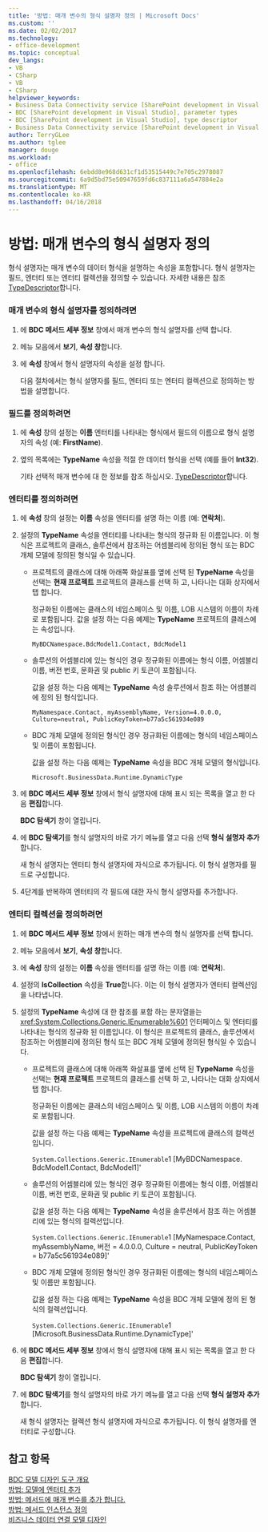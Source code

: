 ```yaml
---
title: '방법: 매개 변수의 형식 설명자 정의 | Microsoft Docs'
ms.custom: ''
ms.date: 02/02/2017
ms.technology:
- office-development
ms.topic: conceptual
dev_langs:
- VB
- CSharp
- VB
- CSharp
helpviewer_keywords:
- Business Data Connectivity service [SharePoint development in Visual Studio], type descriptor
- BDC [SharePoint development in Visual Studio], parameter types
- BDC [SharePoint development in Visual Studio], type descriptor
- Business Data Connectivity service [SharePoint development in Visual Studio], parameter types
author: TerryGLee
ms.author: tglee
manager: douge
ms.workload:
- office
ms.openlocfilehash: 6ebdd8e968d631cf1d53515449c7e705c2978087
ms.sourcegitcommit: 6a9d5bd75e50947659fd6c837111a6a547884e2a
ms.translationtype: MT
ms.contentlocale: ko-KR
ms.lasthandoff: 04/16/2018
---
```

# <a name="how-to-define-the-type-descriptor-of-a-parameter"></a>방법: 매개 변수의 형식 설명자 정의
  형식 설명자는 매개 변수의 데이터 형식을 설명하는 속성을 포함합니다. 형식 설명자는 필드, 엔터티 또는 엔터티 컬렉션을 정의할 수 있습니다. 자세한 내용은 참조 [TypeDescriptor](http://msdn.microsoft.com/library/ms543392%28v=office.12%29.aspx)합니다.  
  
### <a name="to-define-the-type-descriptor-of-a-parameter"></a>매개 변수의 형식 설명자를 정의하려면  
  
1.  에 **BDC 메서드 세부 정보** 창에서 매개 변수의 형식 설명자를 선택 합니다.  
  
2.  메뉴 모음에서 **보기**, **속성 창**합니다.  
  
3.  에 **속성** 창에서 형식 설명자의 속성을 설정 합니다.  
  
     다음 절차에서는 형식 설명자를 필드, 엔터티 또는 엔터티 컬렉션으로 정의하는 방법을 설명합니다.  
  
### <a name="to-define-a-field"></a>필드를 정의하려면  
  
1.  에 **속성** 창의 설정는 **이름** 엔터티를 나타내는 형식에서 필드의 이름으로 형식 설명자의 속성 (예: **FirstName**).  
  
2.  옆의 목록에는 **TypeName** 속성을 적절 한 데이터 형식을 선택 (예를 들어 **Int32**).  
  
     기타 선택적 매개 변수에 대 한 정보를 참조 하십시오. [TypeDescriptor](http://msdn.microsoft.com/library/ms543392%28v=office.12%29.aspx)합니다.  
  
### <a name="to-define-an-entity"></a>엔터티를 정의하려면  
  
1.  에 **속성** 창의 설정는 **이름** 속성을 엔터티를 설명 하는 이름 (예: **연락처**).  
  
2.  설정의 **TypeName** 속성을 엔터티를 나타내는 형식의 정규화 된 이름입니다. 이 형식은 프로젝트의 클래스, 솔루션에서 참조하는 어셈블리에 정의된 형식 또는 BDC 개체 모델에 정의된 형식일 수 있습니다.  
  
    -   프로젝트의 클래스에 대해 아래쪽 화살표를 옆에 선택 된 **TypeName** 속성을 선택는 **현재 프로젝트** 프로젝트의 클래스를 선택 하 고, 나타나는 대화 상자에서 탭 합니다.  
  
         정규화된 이름에는 클래스의 네임스페이스 및 이름, LOB 시스템의 이름이 차례로 포함됩니다. 값을 설정 하는 다음 예제는 **TypeName** 프로젝트의 클래스에는 속성입니다.  
  
         `MyBDCNamespace.BdcModel1.Contact, BdcModel1`  
  
    -   솔루션의 어셈블리에 있는 형식인 경우 정규화된 이름에는 형식 이름, 어셈블리 이름, 버전 번호, 문화권 및 public 키 토큰이 포함됩니다.  
  
         값을 설정 하는 다음 예제는 **TypeName** 속성 솔루션에서 참조 하는 어셈블리에 정의 된 형식입니다.  
  
         `MyNamespace.Contact, myAssemblyName, Version=4.0.0.0, Culture=neutral, PublicKeyToken=b77a5c561934e089`  
  
    -   BDC 개체 모델에 정의된 형식인 경우 정규화된 이름에는 형식의 네임스페이스 및 이름이 포함됩니다.  
  
         값을 설정 하는 다음 예제는 **TypeName** 속성을 BDC 개체 모델의 형식입니다.  
  
         `Microsoft.BusinessData.Runtime.DynamicType`  
  
3.  에 **BDC 메서드 세부 정보** 창에서 형식 설명자에 대해 표시 되는 목록을 열고 한 다음 **편집**합니다.  
  
     **BDC 탐색기** 창이 열립니다.  
  
4.  에 **BDC 탐색기**를 형식 설명자의 바로 가기 메뉴를 열고 다음 선택 **형식 설명자 추가**합니다.  
  
     새 형식 설명자는 엔터티 형식 설명자에 자식으로 추가됩니다. 이 형식 설명자를 필드로 구성합니다.  
  
5.  4단계를 반복하여 엔터티의 각 필드에 대한 자식 형식 설명자를 추가합니다.  
  
### <a name="to-define-a-collection-of-entities"></a>엔터티 컬렉션을 정의하려면  
  
1.  에 **BDC 메서드 세부 정보** 창에서 원하는 매개 변수의 형식 설명자를 선택 합니다.  
  
2.  메뉴 모음에서 **보기**, **속성 창**합니다.  
  
3.  에 **속성** 창의 설정는 **이름** 속성을 엔터티를 설명 하는 이름 (예: **연락처**).  
  
4.  설정의 **IsCollection** 속성을 **True**합니다. 이는 이 형식 설명자가 엔터티 컬렉션임을 나타냅니다.  
  
5.  설정의 **TypeName** 속성에 대 한 참조를 포함 하는 문자열을는 <xref:System.Collections.Generic.IEnumerable%601> 인터페이스 및 엔터티를 나타내는 형식의 정규화 된 이름입니다. 이 형식은 프로젝트의 클래스, 솔루션에서 참조하는 어셈블리에 정의된 형식 또는 BDC 개체 모델에 정의된 형식일 수 있습니다.  
  
    -   프로젝트의 클래스에 대해 아래쪽 화살표를 옆에 선택 된 **TypeName** 속성을 선택는 **현재 프로젝트** 프로젝트의 클래스를 선택 하 고, 나타나는 대화 상자에서 탭 합니다.  
  
         정규화된 이름에는 클래스의 네임스페이스 및 이름, LOB 시스템의 이름이 차례로 포함됩니다.  
  
         값을 설정 하는 다음 예제는 **TypeName** 속성을 프로젝트에 클래스의 컬렉션입니다.  
  
         `System.Collections.Generic.IEnumerable`1 [MyBDCNamespace.` ` BdcModel1.Contact, BdcModel1]'  
  
    -   솔루션의 어셈블리에 있는 형식인 경우 정규화된 이름에는 형식 이름, 어셈블리 이름, 버전 번호, 문화권 및 public 키 토큰이 포함됩니다.  
  
         값을 설정 하는 다음 예제는 **TypeName** 속성을 솔루션에서 참조 하는 어셈블리에 있는 형식의 컬렉션입니다.  
  
         `System.Collections.Generic.IEnumerable`1 [MyNamespace.Contact, myAssemblyName, 버전 = 4.0.0.0, Culture = neutral, PublicKeyToken = b77a5c561934e089]'  
  
    -   BDC 개체 모델에 정의된 형식인 경우 정규화된 이름에는 형식의 네임스페이스 및 이름만 포함됩니다.  
  
         값을 설정 하는 다음 예제는 **TypeName** 속성을 BDC 개체 모델에 정의 된 형식의 컬렉션입니다.  
  
         `System.Collections.Generic.IEnumerable`1 [Microsoft.BusinessData.Runtime.DynamicType]'  
  
6.  에 **BDC 메서드 세부 정보** 창에서 형식 설명자에 대해 표시 되는 목록을 열고 한 다음 **편집**합니다.  
  
     **BDC 탐색기** 창이 열립니다.  
  
7.  에 **BDC 탐색기**를 형식 설명자의 바로 가기 메뉴를 열고 다음 선택 **형식 설명자 추가**합니다.  
  
     새 형식 설명자는 컬렉션 형식 설명자에 자식으로 추가됩니다. 이 형식 설명자를 엔터티로 구성합니다.  
  
## <a name="see-also"></a>참고 항목  
 [BDC 모델 디자인 도구 개요](../sharepoint/bdc-model-design-tools-overview.md)   
 [방법: 모델에 엔터티 추가](../sharepoint/how-to-add-an-entity-to-a-model.md)   
 [방법: 메서드에 매개 변수를 추가 합니다.](../sharepoint/how-to-add-a-parameter-to-a-method.md)   
 [방법: 메서드 인스턴스 정의](../sharepoint/how-to-define-a-method-instance.md)   
 [비즈니스 데이터 연결 모델 디자인](../sharepoint/designing-a-business-data-connectivity-model.md)  
  
  